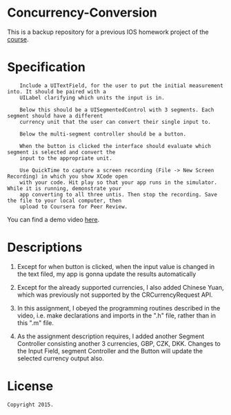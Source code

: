 # Concurrency-Conversion
This is a backup repository for a previous IOS homework project of the [course](https://www.coursera.org/specializations/ios-development).

# Specification

```
    Include a UITextField, for the user to put the initial measurement into. It should be paired with a 
    UILabel clarifying which units the input is in.
```
```
    Below this should be a UISegmentedControl with 3 segments. Each segment should have a different 
    currency unit that the user can convert their single input to.
```
```
    Below the multi-segment controller should be a button.
```
```
    When the button is clicked the interface should evaluate which segment is selected and convert the 
    input to the appropriate unit.
```
```
    Use QuickTime to capture a screen recording (File -> New Screen Recording) in which you show XCode open 
    with your code. Hit play so that your app runs in the simulator. While it is running, demonstrate your 
    app converting to all three untis. Then stop the recording. Save the file to your local computer, then 
    upload to Coursera for Peer Review.
```
 You can find a demo video [here](https://www.youtube.com/watch?v=19s_l3wuSx8&feature=youtu.be).
 
# Descriptions
1. Except for when button is clicked, when the input value is changed in the text filed, my app is gonna update the results automatically

2. Except for the already supported currencies, I also added Chinese Yuan, which was previously not supported by the CRCurrencyRequest API.

3. In this assignment, I obeyed the programming routines described in the video, i.e. make declarations and imports in the ".h" file, rather than in this ".m" file.

4. As the assignment description requires, I added another Segment Controller consisting another 3 currencies, GBP, CZK, DKK. Changes to the Input Field, segment Controller and the Button will update the selected currency output also.
 
# License

    Copyright 2015.
